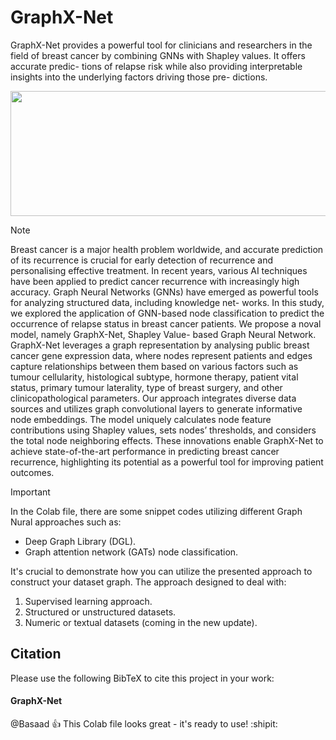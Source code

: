 # GraphX-Net
GraphX-Net provides a powerful tool for clinicians and researchers in the field of breast cancer by combining GNNs with Shapley values. It offers accurate predic- tions of relapse risk while also providing interpretable insights into the underlying factors driving those pre- dictions.
<div align="center">
 <img src="https://github.com/abdullahbasaad/GraphX-Net/assets/65473122/7777f429-e3a5-47b6-8fae-4f02578d9e7a" width="600" height="200">
</div>

> [!NOTE]
> Breast cancer is a major health problem worldwide, and accurate prediction of its recurrence
is crucial for early detection of recurrence and personalising effective treatment. In recent years, various AI
techniques have been applied to predict cancer recurrence with increasingly high accuracy. Graph Neural
Networks (GNNs) have emerged as powerful tools for analyzing structured data, including knowledge net-
works. In this study, we explored the application of GNN-based node classification to predict the occurrence
of relapse status in breast cancer patients. We propose a noval model, namely GraphX-Net, Shapley Value-
based Graph Neural Network. GraphX-Net leverages a graph representation by analysing public breast
cancer gene expression data, where nodes represent patients and edges capture relationships between them
based on various factors such as tumour cellularity, histological subtype, hormone therapy, patient vital
status, primary tumour laterality, type of breast surgery, and other clinicopathological parameters. Our
approach integrates diverse data sources and utilizes graph convolutional layers to generate informative
node embeddings. The model uniquely calculates node feature contributions using Shapley values, sets
nodes’ thresholds, and considers the total node neighboring effects. These innovations enable GraphX-Net
to achieve state-of-the-art performance in predicting breast cancer recurrence, highlighting its potential as a
powerful tool for improving patient outcomes.

> [!IMPORTANT]
> In the Colab file, there are some snippet codes utilizing different Graph Nural approaches such as:
>  * Deep Graph Library (DGL).
>  * Graph attention network (GATs) node classification.

It's crucial to demonstrate how you can utilize the presented approach to construct your dataset graph.
The approach designed to deal with:
1. Supervised learning approach.
2. Structured or unstructured datasets.
3. Numeric or textual datasets (coming in the new update).


## Citation
Please use the following BibTeX to cite this project in your work:


#### GraphX-Net


















@Basaad :+1: This Colab file looks great - it's ready to use! :shipit:
